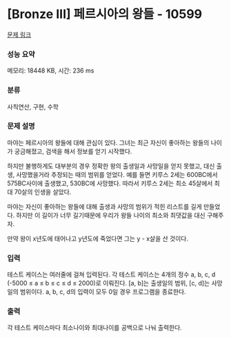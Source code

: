 # [Bronze III] 페르시아의 왕들 - 10599 

[문제 링크](https://www.acmicpc.net/problem/10599) 

### 성능 요약

메모리: 18448 KB, 시간: 236 ms

### 분류

사칙연산, 구현, 수학

### 문제 설명

<p>마야는 페르시아의 왕들에 대해 관심이 있다. 그녀는 최근 자신이 좋아하는 왕들의 나이가 궁금해졌고, 검색을 해서 정보를 얻기 시작했다.</p>

<p>하지만 불행하게도 대부분의 경우 정확한 왕의 출생일과 사망일을 얻지 못했고, 대신 출생, 사망했을거라 추정되는 때의 범위를 얻었다. 예를 들면 키루스 2세는 600BC에서 575BC사이에 출생했고, 530BC에 사망했다. 따라서 키루스 2세는 최소 45살에서 최대 70살의 인생을 살았다.</p>

<p>마야는 자신이 좋아하는 왕들에 대해 출생과 사망의 범위가 적힌 리스트를 길게 만들었다. 하지만 이 길이가 너무 길기때문에 우리가 왕들 나이의 최소와 최댓값을 대신 구해주자.</p>

<p>만약 왕이 x년도에 태어나고 y년도에 죽었다면 그는 y - x살을 산 것이다.</p>

### 입력 

 <p>테스트 케이스는 여러줄에 걸쳐 입력된다. 각 테스트 케이스는 4개의 정수 a, b, c, d (-5000 ≤ a ≤ b ≤ c ≤ d ≤ 2000)로 이뤄진다. [a, b]는 출생일의 범위, [c, d]는 사망일의 범위이다. a, b, c, d의 입력이 모두 0일 경우 프로그램을 종료한다.</p>

### 출력 

 <p>각 테스트 케이스마다 최소나이와 최대나이를 공백으로 나눠 출력한다.</p>


